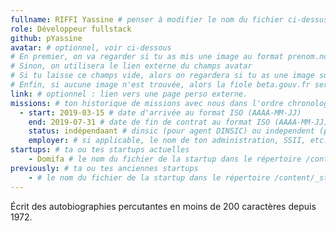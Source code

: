 ```yaml
---
fullname: RIFFI Yassine # penser à modifier le nom du fichier ci-dessus en prenom.nom.md !
role: Développeur fullstack
github: pYassine
avatar: # optionnel, voir ci-dessous
# En premier, on va regarder si tu as mis une image au format prenom.nom dans /img/authors/
# Sinon, on utilisera le lien externe du champs avatar
# Si tu laisse ce champs vide, alors on regardera si tu as une image sur GitHub
# Enfin, si aucune image n'est trouvée, alors la fiole beta.gouv.fr sera utilisée sur la page communauté
link: # optionnel : lien vers une page perso externe.
missions: # ton historique de missions avec nous dans l'ordre chronologique. Remplis déjà la première pour commencer !
  - start: 2019-03-15 # date d'arrivée au format ISO (AAAA-MM-JJ)
    end: 2019-07-31 # date de fin de contrat au format ISO (AAAA-MM-JJ)
    status: indépendaant # dinsic (pour agent DINSIC) ou independent (pour indépendant) ou admin (pour agent d'une autre administration) ou service (pour société de service)
    employer: # si applicable, le nom de ton administration, SSII, etc.
startups: # ta ou tes startups actuelles
    - Domifa # le nom du fichier de la startup dans le répertoire /content/_startups/ sans l'extension .md
previously: # ta ou tes anciennes startups
    - # le nom du fichier de la startup dans le répertoire /content/_startups/ sans l'extension .md
---
```


Écrit des autobiographies percutantes en moins de 200 caractères depuis 1972.
